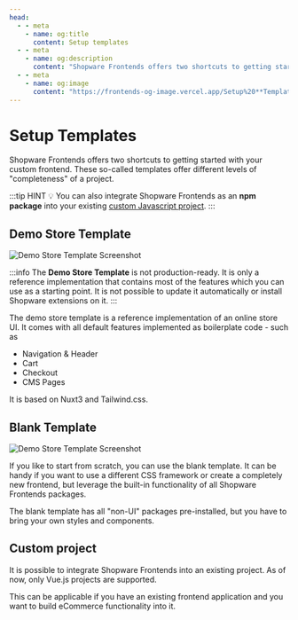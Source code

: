 ```yaml
---
head:
  - - meta
    - name: og:title
      content: Setup templates
  - - meta
    - name: og:description
      content: "Shopware Frontends offers two shortcuts to getting started with your custom frontend. These so-called templates offer different levels of 'completeness' of a project."
  - - meta
    - name: og:image
      content: "https://frontends-og-image.vercel.app/Setup%20**Templates**.png?fontSize=150px"
---
```


# Setup Templates

Shopware Frontends offers two shortcuts to getting started with your custom frontend. These so-called templates offer different levels of "completeness" of a project.

:::tip HINT 💡
You can also integrate Shopware Frontends as an **npm package** into your existing [custom Javascript project](./templates/custom-project).
:::

## Demo Store Template

<img src="../.assets/demo-store-template.jpg" alt="Demo Store Template Screenshot" class="border-1px border-#eeeeee rounded-md shadow-md my-8 hover:shadow-2xl hover:scale-105 transition duration-200" />

:::info
The **Demo Store Template** is not production-ready. It is only a reference implementation that contains most of the features which you can use as a starting point. It is not possible to update it automatically or install Shopware extensions on it.
:::

The demo store template is a reference implementation of an online store UI. It comes with all default features implemented as boilerplate code - such as

- Navigation & Header
- Cart
- Checkout
- CMS Pages

It is based on Nuxt3 and Tailwind.css.

<PageRef page="./templates/demo-store-template" title="Get started with the Demo Store Template" sub="A reference implementation of a store based on Vue.js" />

## Blank Template

<img src="../.assets/blank-template.jpg" alt="Demo Store Template Screenshot" class="border-1px border-#eeeeee rounded-md shadow-md my-8 hover:shadow-2xl hover:scale-105 transition duration-200" />

If you like to start from scratch, you can use the blank template. It can be handy if you want to use a different CSS framework or create a completely new frontend, but leverage the built-in functionality of all Shopware Frontends packages.

The blank template has all "non-UI" packages pre-installed, but you have to bring your own styles and components.

<PageRef page="./templates/blank-template" title="Get started with the Blank Template" sub="A blank Nuxt.js project pre-installed with all packages" />

## Custom project

It is possible to integrate Shopware Frontends into an existing project. As of now, only Vue.js projects are supported.

This can be applicable if you have an existing frontend application and you want to build eCommerce functionality into it.

<PageRef page="./templates/custom-project" title="Custom Project" sub="Integrate Shopware Frontends into an existing Vue.js project" />
